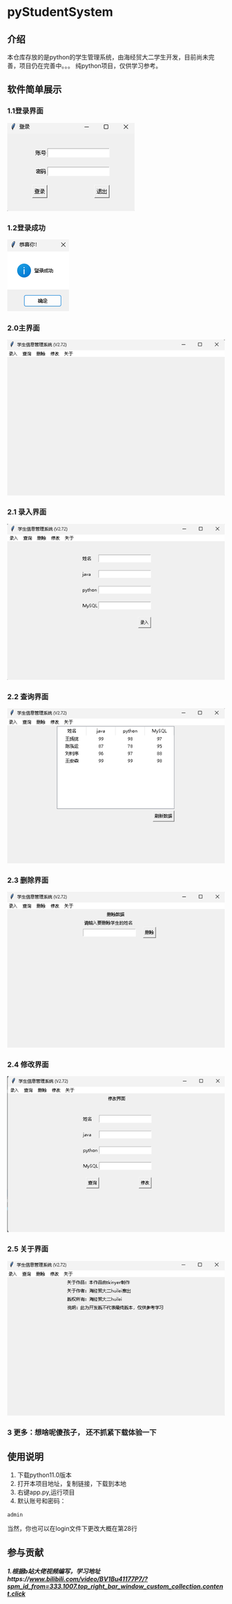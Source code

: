 # pyStudentSystem

## 介绍
本仓库存放的是python的学生管理系统，由海经贸大二学生开发，目前尚未完善，项目仍在完善中。。。
纯python项目，仅供学习参考。

## 软件简单展示
### 1.1登录界面
![img.png](img.png)

### 1.2登录成功
![img_1.png](img_1.png)

### 2.0主界面
![img_2.png](img_2.png)

### 2.1 录入界面
 ![img_3.png](img_3.png)


### 2.2 查询界面
![img_4.png](img_4.png)


### 2.3 删除界面
![img_5.png](img_5.png)

### 2.4 修改界面
![img_6.png](img_6.png)


### 2.5 关于界面
![img_7.png](img_7.png)


### 3 更多：想啥呢傻孩子， 还不抓紧下载体验一下

## 使用说明

1.  下载python11.0版本
2.  打开本项目地址，复制链接，下载到本地
3.  右键app.py,运行项目
4.  默认账号和密码：
~~~python
admin
~~~
当然，你也可以在login文件下更改大概在第28行







## 参与贡献
 ##### 1.根据b站大佬视频编写，学习地址https://www.bilibili.com/video/BV1Bu41177P7/?spm_id_from=333.1007.top_right_bar_window_custom_collection.content.click


